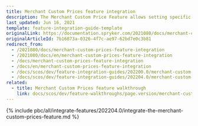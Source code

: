 ```yaml
---
title: Merchant Custom Prices feature integration
description: The Merchant Custom Price Feature allows setting specific prices for merchants. The guide describes the process of integrating the feature into your project.
last_updated: Jun 16, 2021
template: feature-integration-guide-template
originalLink: https://documentation.spryker.com/2021080/docs/merchant-custom-prices-feature-integration
originalArticleId: 7b16873a-0326-4f7c-ae97-62bd7e0c3b81
redirect_from:
  - /2021080/docs/merchant-custom-prices-feature-integration
  - /2021080/docs/en/merchant-custom-prices-feature-integration
  - /docs/merchant-custom-prices-feature-integration
  - /docs/en/merchant-custom-prices-feature-integration
  - /docs/scos/dev/feature-integration-guides/202200.0/merchant-custom-prices-feature-integration.html
  - /docs/scos/dev/feature-integration-guides/202204.0/merchant-custom-prices-feature-integration.html  
related:
  - title: Merchant Custom Prices feature walkthrough
    link: docs/scos/dev/feature-walkthroughs/page.version/merchant-custom-prices-feature-walkthrough.html
---
```


{% include pbc/all/integrate-features/202204.0/integrate-the-merchant-custom-prices-feature.md %} <!-- To edit, see /_includes/pbc/all/integrate-features/202204.0/integrate-the-merchant-custom-prices-feature.md -->
